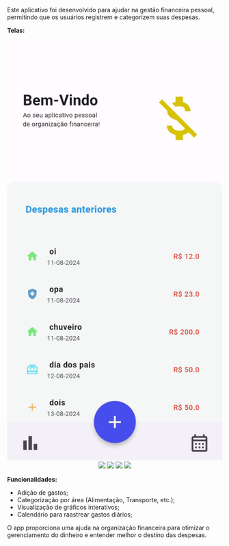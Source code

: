 Este aplicativo foi desenvolvido para ajudar na gestão financeira pessoal,
permitindo que os usuários registrem e categorizem suas despesas.

**Telas:**
<p align="center">
  <img src=" tela.jpeg"  />
  <img src=" ![WhatsApp Image 2024-09-04 at 09 16 09 (1)](https://github.com/user-attachments/assets/d6de7b4c-ccae-4e58-b6f6-35ce111fc968)"  />
  <img src=" ![WhatsApp Image 2024-09-04 at 09 16 09](https://github.com/user-attachments/assets/9daa2697-a028-4b95-a964-3b5d4b6bf6ca)"  />
  <img src=" ![WhatsApp Image 2024-09-04 at 09 16 10 (1)](https://github.com/user-attachments/assets/c85925ea-deb0-4fad-b6c0-e19089a7b4d3)" />
  <img src=" ![WhatsApp Image 2024-09-04 at 09 16 10](https://github.com/user-attachments/assets/5934eff3-0705-4d69-8f40-c549334f8c60)" />
</p>

**Funcionalidades:** 
- Adição de gastos;
- Categorização por área (Alimentação, Transporte, etc.);
- Visualização de gráficos interativos;
- Calendário para raastrear gastos diários;

O app proporciona uma ajuda na organização financeira para otimizar o gerenciamento do dinheiro e entender melhor o destino das despesas.
